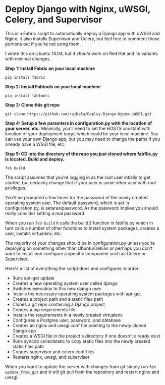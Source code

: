 # Deploy Django with Nginx, uWSGI, Celery, and Supervisor

This is a Fabric script to automatically deploy a Django app with uWSGI and Nginx. It also installs Supervisor and Celery, but feel free to comment those portions out if you're not using them.  

I wrote this on Ubuntu 14.04, but it *should* work on Red Hat and its variants with minimal changes.  

**Step 1:  Install Fabric on your local machine**
```shell
pip install fabric
```

**Step 2:  Install Fabtools on your local machine**
```shell
pip install fabtools
```

**Step 3:  Clone this git repo**
```shell
git clone https://github.com/rajbala/Deploy-Django-Nginx-uWSGI.git
```

**Step 4:  Setup a few paramters in configuration.py with the location of your server, etc.**
Minimally, you'll need to set the HOSTS constant with location of your deployment target which could be your local machine.  You can use your own Django app, but you may need to change the paths if you already have a WSGI file, etc.  

**Step 5:  CD into the directory of the repo you just cloned where fabfile.py is located.  Build and deploy.**
```shell
fab build
```
The script assumes that you're logging in as the root user intially to get started, but certainly change that if your user is some other user with root privileges.

You'll be prompted a few times for the password of the newly created operating system user. The default password, which is set in configuration.py, is setarealpassword.  As the password implies you should really consider setting a real password.  

When you run ```fab build``` it calls the build() function in fabfile.py which in turn calls a number of other functions to install system packages, creates a user, installs virtualenv, etc.

The majority of your changes should be in configuration.py unless you're deploying on something other than Ubuntu/Debian or perhaps you don't want to install and configure a specific component such as Celery or Supervisor.

Here's a list of everything the script does and configures in order:

- Runs apt-get update
- Creates a new operating system user called django
- Switches execution to this new django user
- Installs the necessary operating system packages with apt-get
- Creates a project path and a static files path
- Clones a git repo containing a Django project
- Creates a pip requirements file
- Installs the requirements in a newly created virtualenv
- Configures a Postgres user, password, and database
- Creates an nginx and uwsgi conf file pointing to the newly cloned Django app
- Creates a WSGI file in the project's directory if one doesn't already exist
- Runs syncdb collectstatic to copy static files into the newly created static files path
- Creates supervisor and celery conf files
- Restarts nginx, uwsgi, and supervisor

When you want to update the server with changes from git simply run ```fab update_from_git``` and it will git pull from the repository and restart nginx and uwsgi.
